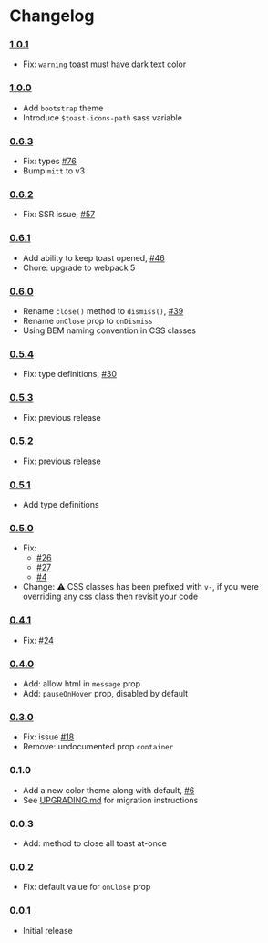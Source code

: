 # Changelog

### [1.0.1](https://github.com/ankurk91/vue-toast-notification/compare/1.0.0...1.0.1)

* Fix: `warning` toast must have dark text color

### [1.0.0](https://github.com/ankurk91/vue-toast-notification/compare/0.6.3...1.0.0)

* Add `bootstrap` theme
* Introduce `$toast-icons-path` sass variable

### [0.6.3](https://github.com/ankurk91/vue-toast-notification/compare/0.6.2...0.6.3)

* Fix: types [#76](https://github.com/ankurk91/vue-toast-notification/issues/76)
* Bump `mitt` to v3

### [0.6.2](https://github.com/ankurk91/vue-toast-notification/compare/0.6.1...0.6.2)

* Fix: SSR issue, [#57](https://github.com/ankurk91/vue-toast-notification/issues/57)

### [0.6.1](https://github.com/ankurk91/vue-toast-notification/compare/0.6.0...0.6.1)

* Add ability to keep toast opened, [#46](https://github.com/ankurk91/vue-toast-notification/pull/46)
* Chore: upgrade to webpack 5

### [0.6.0](https://github.com/ankurk91/vue-toast-notification/compare/0.5.4...0.6.0)

* Rename `close()` method to `dismiss()`, [#39](https://github.com/ankurk91/vue-toast-notification/pull/39)
* Rename `onClose` prop to `onDismiss`
* Using BEM naming convention in CSS classes

### [0.5.4](https://github.com/ankurk91/vue-toast-notification/compare/0.5.3...0.5.4)

* Fix: type definitions, [#30](https://github.com/ankurk91/vue-toast-notification/issues/30)

### [0.5.3](https://github.com/ankurk91/vue-toast-notification/compare/0.5.2...0.5.3)

* Fix: previous release

### [0.5.2](https://github.com/ankurk91/vue-toast-notification/compare/0.5.1...0.5.2)

* Fix: previous release

### [0.5.1](https://github.com/ankurk91/vue-toast-notification/compare/0.5.0...0.5.1)

* Add type definitions

### [0.5.0](https://github.com/ankurk91/vue-toast-notification/compare/0.4.1...0.5.0)

* Fix:
    - [#26](https://github.com/ankurk91/vue-toast-notification/issues/26)
    - [#27](https://github.com/ankurk91/vue-toast-notification/issues/27)
    - [#4](https://github.com/ankurk91/vue-toast-notification/issues/4)
* Change: :warning: CSS classes has been prefixed with `v-`, if you were overriding any css class then revisit your code

### [0.4.1](https://github.com/ankurk91/vue-toast-notification/compare/0.4.0...0.4.1)

* Fix: [#24](https://github.com/ankurk91/vue-toast-notification/issues/24)

### [0.4.0](https://github.com/ankurk91/vue-toast-notification/compare/0.3.0...0.4.0)

* Add: allow html in `message` prop
* Add: `pauseOnHover` prop, disabled by default

### [0.3.0](https://github.com/ankurk91/vue-toast-notification/compare/0.2.0...0.3.0)

* Fix: issue [#18](https://github.com/ankurk91/vue-toast-notification/issues/18)
* Remove: undocumented prop `container`

### 0.1.0

* Add a new color theme along with default, [#6](https://github.com/ankurk91/vue-toast-notification/pull/6)
* See [UPGRADING.md](UPGRADING.md) for migration instructions

### 0.0.3

* Add: method to close all toast at-once

### 0.0.2

* Fix: default value for `onClose` prop

### 0.0.1

* Initial release
